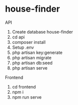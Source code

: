 # house-finder
API
1. Create database house-finder
2. cd api
3. composer install
4. Setup .env
5. php artisan key:generate
6. php artisan migrate
7. php artisan db:seed
8. php artisan serve

Frontend
1. cd frontend
2. npm i
3. npm run serve
